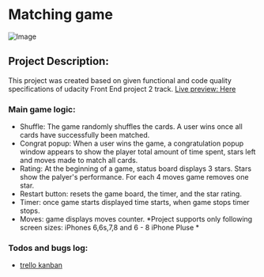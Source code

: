 # Matching game
![Image](https://user-images.githubusercontent.com/6992753/56011799-26f9bd00-5c9e-11e9-8b6d-c06be25791b1.png?raw=true)

## Project Description:
This project was created based on given functional and code quality specifications of udacity Front End project 2 track.
[Live preview: Here](https://akaomy.github.io/matching-game/")

### Main game logic:
  * Shuffle: The game randomly shuffles the cards. A user wins once all cards have successfully been matched.
  * Congrat popup: When a user wins the game, a congratulation popup window appears to show the player total amount of time spent, stars left and moves made to match all cards. 
  * Rating: At the beginning of a game, status board displays 3 stars. Stars show the palyer's performance. For each 4 moves game removes one star.
  * Restart button: resets the game board, the timer, and the star rating.
  * Timer: once game starts displayed time starts, when game stops timer stops.
  * Moves: game displays moves counter.
*Project supports only following screen sizes: iPhones 6,6s,7,8 and 6 - 8 iPhone Pluse *


### Todos and bugs log:
  * [trello kanban](https://trello.com/b/DxmZk6dZ/matching-game)
